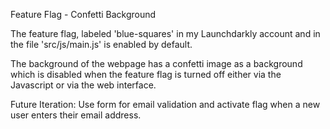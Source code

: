 Feature Flag - Confetti Background

The feature flag, labeled 'blue-squares' in my Launchdarkly account and in the file 'src/js/main.js' is enabled by default.

The background of the webpage has a confetti image as a background which is disabled when the feature flag is turned off either via the Javascript or via the web interface. 

Future Iteration: Use form for email validation and activate flag when a new user enters their email address. 
